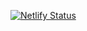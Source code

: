 [![Netlify Status](https://api.netlify.com/api/v1/badges/e6323ad6-88e0-4c07-91b9-b1ebbe398b8d/deploy-status)](https://app.netlify.com/sites/quirky-chandrasekhar-6439d4/deploys)
